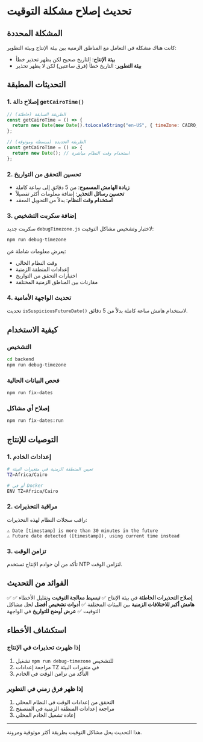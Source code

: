 # تحديث إصلاح مشكلة التوقيت

## المشكلة المحددة
كانت هناك مشكلة في التعامل مع المناطق الزمنية بين بيئة الإنتاج وبيئة التطوير:

- **بيئة الإنتاج**: التاريخ صحيح لكن يظهر تحذير خطأ
- **بيئة التطوير**: التاريخ خطأ (فرق ساعتين) لكن لا يظهر تحذير

## التحديثات المطبقة

### 1. إصلاح دالة `getCairoTime()`
```javascript
// الطريقة السابقة (خاطئة)
const getCairoTime = () => {
  return new Date(new Date().toLocaleString("en-US", { timeZone: CAIRO_TIMEZONE }));
};

// الطريقة الجديدة (مبسطة وموثوقة)
const getCairoTime = () => {
  return new Date(); // استخدام وقت النظام مباشرة
};
```

### 2. تحسين التحقق من التواريخ
- **زيادة الهامش المسموح**: من 5 دقائق إلى ساعة كاملة
- **تحسين رسائل التحذير**: إضافة معلومات أكثر تفصيلاً
- **استخدام وقت النظام**: بدلاً من التحويل المعقد

### 3. إضافة سكربت التشخيص
سكربت جديد `debugTimezone.js` لاختبار وتشخيص مشاكل التوقيت:

```bash
npm run debug-timezone
```

يعرض معلومات شاملة عن:
- وقت النظام الحالي
- إعدادات المنطقة الزمنية
- اختبارات التحقق من التواريخ
- مقارنات بين المناطق الزمنية المختلفة

### 4. تحديث الواجهة الأمامية
تحديث `isSuspiciousFutureDate()` لاستخدام هامش ساعة كاملة بدلاً من 5 دقائق.

## كيفية الاستخدام

### التشخيص
```bash
cd backend
npm run debug-timezone
```

### فحص البيانات الحالية
```bash
npm run fix-dates
```

### إصلاح أي مشاكل
```bash
npm run fix-dates:run
```

## التوصيات للإنتاج

### 1. إعدادات الخادم
```bash
# تعيين المنطقة الزمنية في متغيرات البيئة
TZ=Africa/Cairo

# أو في Docker
ENV TZ=Africa/Cairo
```

### 2. مراقبة التحذيرات
راقب سجلات النظام لهذه التحذيرات:
```
⚠️ Date [timestamp] is more than 30 minutes in the future
⚠️ Future date detected ([timestamp]), using current time instead
```

### 3. تزامن الوقت
تأكد من أن خوادم الإنتاج تستخدم NTP لتزامن الوقت.

## الفوائد من التحديث

✅ **إصلاح التحذيرات الخاطئة** في بيئة الإنتاج
✅ **تبسيط معالجة التوقيت** وتقليل الأخطاء
✅ **هامش أكبر للاختلافات الزمنية** بين البيئات المختلفة
✅ **أدوات تشخيص أفضل** لحل مشاكل التوقيت
✅ **عرض أوضح للتواريخ** في الواجهة

## استكشاف الأخطاء

### إذا ظهرت تحذيرات في الإنتاج
1. تشغيل `npm run debug-timezone` للتشخيص
2. مراجعة إعدادات TZ في متغيرات البيئة
3. التأكد من تزامن الوقت في الخادم

### إذا ظهر فرق زمني في التطوير
1. التحقق من إعدادات الوقت في النظام المحلي
2. مراجعة إعدادات المنطقة الزمنية في المتصفح
3. إعادة تشغيل الخادم المحلي

---

هذا التحديث يحل مشاكل التوقيت بطريقة أكثر موثوقية ومرونة.
